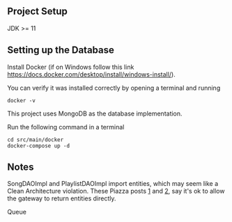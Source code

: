 ## Project Setup
JDK >= 11

## Setting up the Database
Install Docker (if on Windows follow this link https://docs.docker.com/desktop/install/windows-install/). 

You can verify it was installed correctly by opening a terminal and running

```docker -v```

This project uses MongoDB as the database implementation.

Run the following command in a terminal

```
cd src/main/docker
docker-compose up -d
```

## Notes
SongDAOImpl and PlaylistDAOImpl import entities, which may seem like a Clean Architecture violation. These Piazza posts [1](https://piazza.com/class/l5v1b8gfz6b60m/post/557) and [2](https://piazza.com/class/l5v1b8gfz6b60m/post/320), say it's ok
to allow the gateway to return entities directly.

Queue

